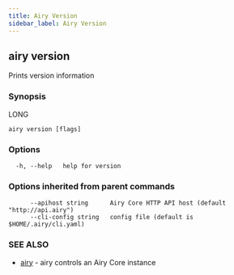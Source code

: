 ```yaml
---
title: Airy Version
sidebar_label: Airy Version
---
```


## airy version

Prints version information

### Synopsis

LONG

```
airy version [flags]
```

### Options

```
  -h, --help   help for version
```

### Options inherited from parent commands

```
      --apihost string      Airy Core HTTP API host (default "http://api.airy")
      --cli-config string   config file (default is $HOME/.airy/cli.yaml)
```

### SEE ALSO

* [airy](airy.md)	 - airy controls an Airy Core instance

